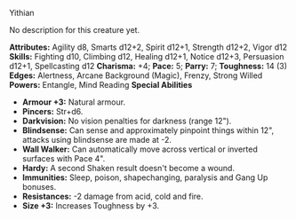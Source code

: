 Yithian

No description for this creature yet.

**Attributes:** Agility d8, Smarts d12+2, Spirit d12+1, Strength d12+2,
Vigor d12
**Skills:** Fighting d10, Climbing d12, Healing d12+1, Notice d12+3,
Persuasion d12+1, Spellcasting d12
**Charisma:** +4; **Pace:** 5; **Parry:** 7; **Toughness:** 14 (3)
**Edges:** Alertness, Arcane Background (Magic), Frenzy, Strong Willed
**Powers:** Entangle, Mind Reading
**Special Abilities**
- **Armour +3:** Natural armour.
- **Pincers:** Str+d6.
- **Darkvision:** No vision penalties for darkness (range 12").
- **Blindsense:** Can sense and approximately pinpoint things within
12", attacks using blindsense are made at -2.
- **Wall Walker:** Can automatically move across vertical or inverted
surfaces with Pace 4".
- **Hardy:** A second Shaken result doesn't become a wound.
- **Immunities:** Sleep, poison, shapechanging, paralysis and Gang Up
bonuses.
- **Resistances:** -2 damage from acid, cold and fire.
- **Size +3:** Increases Toughness by +3.

